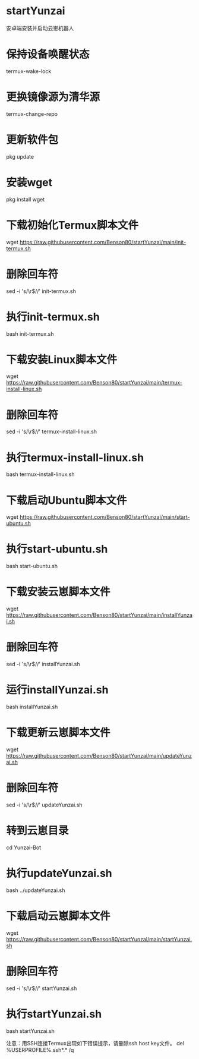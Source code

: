 # startYunzai
安卓端安装并启动云崽机器人

# 保持设备唤醒状态
termux-wake-lock
# 更换镜像源为清华源
termux-change-repo
# 更新软件包
pkg update
# 安装wget
pkg install wget
# 下载初始化Termux脚本文件
wget https://raw.githubusercontent.com/Benson80/startYunzai/main/init-termux.sh
# 删除回车符
sed -i 's/\r$//' init-termux.sh
# 执行init-termux.sh
bash init-termux.sh
# 下载安装Linux脚本文件
wget https://raw.githubusercontent.com/Benson80/startYunzai/main/termux-install-linux.sh
# 删除回车符
sed -i 's/\r$//' termux-install-linux.sh
# 执行termux-install-linux.sh
bash termux-install-linux.sh
# 下载启动Ubuntu脚本文件
wget https://raw.githubusercontent.com/Benson80/startYunzai/main/start-ubuntu.sh
# 执行start-ubuntu.sh
bash start-ubuntu.sh
# 下载安装云崽脚本文件
wget https://raw.githubusercontent.com/Benson80/startYunzai/main/installYunzai.sh
# 删除回车符
sed -i 's/\r$//' installYunzai.sh
# 运行installYunzai.sh
bash installYunzai.sh
# 下载更新云崽脚本文件
wget https://raw.githubusercontent.com/Benson80/startYunzai/main/updateYunzai.sh
# 删除回车符
sed -i 's/\r$//' updateYunzai.sh
# 转到云崽目录
cd Yunzai-Bot
# 执行updateYunzai.sh
bash ../updateYunzai.sh
# 下载启动云崽脚本文件
wget https://raw.githubusercontent.com/Benson80/startYunzai/main/startYunzai.sh
# 删除回车符
sed -i 's/\r$//' startYunzai.sh
# 执行startYunzai.sh
bash startYunzai.sh

注意：用SSH连接Termux出现如下错误提示，请删除ssh host key文件。
del %USERPROFILE%\.ssh\*.* /q
